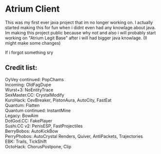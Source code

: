 # Atrium Client
This was my first ever java project that im no longer working on. I actually started making this for fun when i didnt even had any knowlage about java. Im making this project public because why not and also i will probably start working on "Atrium Legit Base" after i will had bigger java knowlage. (Il might make some changes) <br />

If i forgot something sry

Credit list:
-----------------------------------------------------
OyVey continued: PopChams <br />
Incoming: OldFagDupe <br />
Wurst+3: NoEntityTrace <br />
SexMaster.CC: CrystalModify <br />
KuroHack: CevBreaker, PistonAura, AutoCity, FastEat <br />
Quantum: Flatten <br />
Quantum continued: InstantMine <br />
Legacy: BowAim <br />
DotGod.CC: FakePlayer <br />
Sushi.CC v2: PenisESP, FastProjectiles <br />
BerryBobos: AutoKickBow <br />
PerryPhobos: AutoCrystal Renders, Quiver, AntiPackets, Trajectories <br />
EBK: Trails, TickShift <br />
OctoHack: ChorusPostpone, Clip <br />
